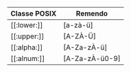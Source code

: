 
|Classe POSIX| Remendo|
|-------|----|
|\[\[\:lower\:\]\]| \[a-zà-ü\] 
|\[\[\:upper\:\]\]| \[A-ZÀ-Ü\] 
|\[\[\:alpha\:\]\] |\[A-Za-zÀ-ü\] 
|\[\[:alnum:]]| [A-Za-zÀ-ü0-9]
